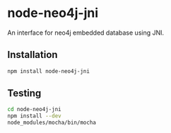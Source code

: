 # node-neo4j-jni

An interface for neo4j embedded database using JNI.

## Installation

``` bash
npm install node-neo4j-jni
```

## Testing

``` bash
cd node-neo4j-jni
npm install --dev
node_modules/mocha/bin/mocha
```